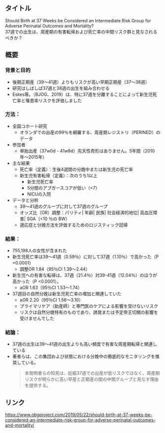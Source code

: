 ## タイトル
Should Birth at 37 Weeks be Considered an Intermediate Risk Group for Adverse Perinatal Outcomes and Mortality?  
37週での出生は、周産期の有害転帰および死亡率の中間リスク群と見なされるべきか？

## 概要
### 背景と目的
* 後期正期産（39〜41週）よりもリスクが高い早期正期産（37〜38週）
* 研究はしばしば37週と38週の出生を組み合わせる
* Eskes等。（BJOG、2019）は、特に37週を分離することによって新生児死亡率と罹患率リスクを評価しました
### 方法：
* 全国コホート研究
  * オランダでの出産の99％を網羅する、周産期レジストリ（PERINED）のデータ
* 参加者
  * 単胎出産（37w0d - 41w6d）先天性奇形はありません。5年間（2010年〜2015年）
* 主な結果
  * 死亡率（定義）：生後4週間の分娩中または新生児の死亡率
  * 新生児有害転帰（定義）：次のうち1以上
    * 新生児死亡率
    * 5分間のアプガースコアが低い（<7）
    * NICUの入院
* データと分析
  * 39〜41週のグループに対して37週のグループ
  * オッズ比（OR）調整：パリティ| 年齢| 民族| 社会経済的地位| 高血圧障害| SGA（<10 ％の BW）
  * 適応症と分娩方法を評価するためのロジスティック回帰
### 結果：
* 755,198人の女性が含まれた
* 新生児死亡率は39〜41週（0.59％）に対して37週（1.10％）で高かった（P <0.0001）
  * 調整OR 1.84（95％CI 1.39〜2.44）
* 新生児への有害な転帰は、37週（21.4％）対39-41週（12.04％）のほうが高かった（P <0.0001）。
  * aOR 1.63（95％CI 1.53〜1.74）
* 37週目の自然分娩は新生児死亡率の増加と関連していた
  * aOR 2.20（95％CI 1.56〜3.10）
  * プライマリケア（助産師）と専門医のケアによる影響を受けないリスク
  * リスクは自然分娩特有のものであり、誘発または予定帝王切開の影響を受けませんでした
### 結論：
* 37週の出生は39〜41週の出生よりも高い頻度で有害な周産期転帰と関連している
* 著者らは、この集団および状態における分娩中の徹底的なモニタリングを推奨している。
  > 本発明者らの知見は、妊娠37週での出産が低リスクではなく、周産期リスクが明らかに高い早産と正期産の間の中間グループと見なす理由を提供する。

## リンク
https://www.obgproject.com/2019/05/22/should-birth-at-37-weeks-be-considered-an-intermediate-risk-group-for-adverse-perinatal-outcomes-and-mortality/
